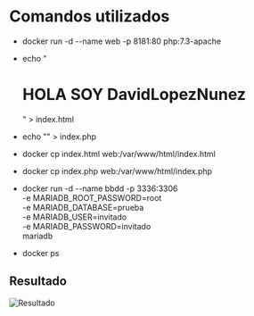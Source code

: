 # Comandos utilizados
- docker run -d --name web -p 8181:80 php:7.3-apache

- echo "<h1>HOLA SOY DavidLopezNunez</h1>" > index.html

- echo "<?php phpinfo(); ?>" > index.php
  
- docker cp index.html web:/var/www/html/index.html
  
- docker cp index.php web:/var/www/html/index.php
  
- docker run -d --name bbdd -p 3336:3306 \
    -e MARIADB_ROOT_PASSWORD=root \
    -e MARIADB_DATABASE=prueba \
    -e MARIADB_USER=invitado \
    -e MARIADB_PASSWORD=invitado \
    mariadb

- docker ps


## Resultado
![Resultado]()
